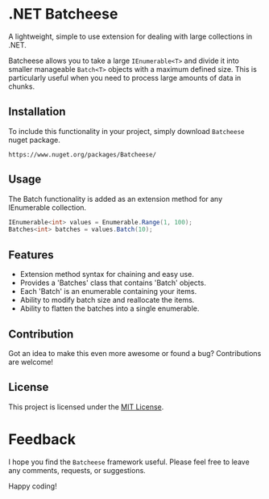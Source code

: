 # .NET Batcheese

A lightweight, simple to use extension for dealing with large collections in .NET. 

Batcheese allows you to take a large `IEnumerable<T>` and divide it into smaller manageable `Batch<T>` objects with a maximum defined size. This is particularly useful when you need to process large amounts of data in chunks.

## Installation
To include this functionality in your project, simply download `Batcheese` nuget package.

```https://www.nuget.org/packages/Batcheese/```

## Usage
The Batch functionality is added as an extension method for any IEnumerable<T> collection.

``` c#
IEnumerable<int> values = Enumerable.Range(1, 100);
Batches<int> batches = values.Batch(10);
```
## Features
- Extension method syntax for chaining and easy use.
- Provides a 'Batches' class that contains 'Batch' objects.
- Each 'Batch' is an enumerable containing your items.
- Ability to modify batch size and reallocate the items.
- Ability to flatten the batches into a single enumerable.

## Contribution
Got an idea to make this even more awesome or found a bug? Contributions are welcome!

## License
This project is licensed under the [MIT License](LICENSE).

# Feedback
I hope you find the `Batcheese` framework useful. Please feel free to leave any comments, requests, or suggestions.

Happy coding!
